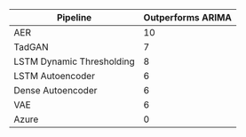 | Pipeline                  |  Outperforms ARIMA |
|---------------------------|--------------------|
| AER					    |          10        |
| TadGAN					|          7         |
| LSTM Dynamic Thresholding |          8         |
| LSTM Autoencoder			|          6         |
| Dense Autoencoder			|          6         |
| VAE					    |          6         |
| Azure						|          0         |
